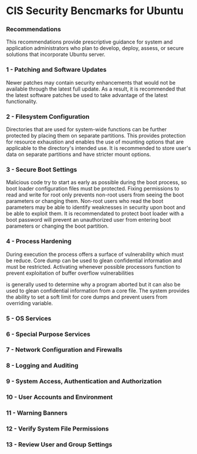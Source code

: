 # CIS Security Bencmarks for Ubuntu

### Recommendations

This recommendations provide prescriptive guidance for system and application administrators who plan to develop, deploy,
assess, or secure solutions that incorporate Ubuntu server.

### 1 - Patching and Software Updates

Newer patches may contain security enhancements that would not be available through the latest full update. As a result, it is recommended that the latest software patches be used to
take advantage of the latest functionality.

### 2 - Filesystem Configuration

Directories that are used for system-wide functions can be further protected by placing them on separate partitions. This provides protection for resource exhaustion and enables the use of mounting options that are applicable to the directory's intended use. It is recommended to store user's data on separate partitions and have stricter mount options.

### 3 - Secure Boot Settings

Malicious code try to start as early as possible during the boot process, so boot loader configuration files must be protected. Fixing permissions to read and write for root only prevents non-root users from seeing the boot parameters or changing them. Non-root users who read the boot parameters may be able to identify weaknesses in security upon boot and be able to exploit them. It is recommendated to protect boot loader with a boot password will prevent an unauthorized user from entering boot parameters or changing the boot partition. 

### 4 - Process Hardening

During execution the process offers a surface of vulnerability which must be reduce. Core dump can be used to glean confidential information and must be restricted. Activating whenever possible processors function to prevent exploitation of buffer overflow vulnerabilities



is generally used to determine
why a program aborted but it can also be used to glean confidential information from a core file. The system provides the ability to set a soft limit for core dumps and prevent users from overriding variable.  

### 5 - OS Services 


### 6 - Special Purpose Services

### 7 - Network Configuration and Firewalls


### 8 - Logging and Auditing 


### 9 - System Access, Authentication and Authorization 

### 10 - User Accounts and Environment 

### 11 - Warning Banners

### 12 - Verify System File Permissions

### 13 - Review User and Group Settings
